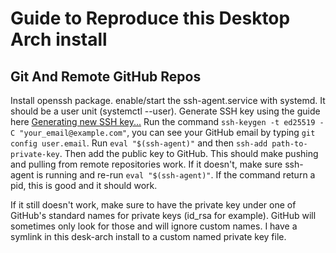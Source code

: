 # Guide to Reproduce this Desktop Arch install

## Git And Remote GitHub Repos
Install openssh package. enable/start the ssh-agent.service with systemd. 
It should be a user unit (systemctl --user). Generate SSH key using the 
guide here [Generating new SSH key...](https://docs.github.com/en/authentication/connecting-to-github-with-ssh/generating-a-new-ssh-key-and-adding-it-to-the-ssh-agent)
Run the command `ssh-keygen -t ed25519 -C "your_email@example.com"`, you 
can see your GitHub email by typing `git config user.email`.
Run `eval "$(ssh-agent)"` and then `ssh-add path-to-private-key`. Then add
the public key to GitHub. This should make pushing and pulling from remote
repositories work. If it doesn't, make sure ssh-agent is running and re-run
`eval "$(ssh-agent)"`. If the command return a pid, this is good and it 
should work.

If it still doesn't work, make sure to have the private key under one of 
GitHub's standard names for private keys (id_rsa for example). GitHub will
sometimes only look for those and will ignore custom names. I have a symlink
in this desk-arch install to a custom named private key file.

